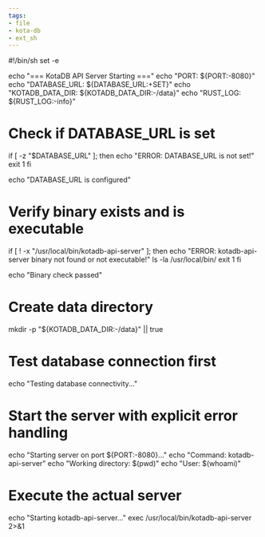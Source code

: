 ```yaml
---
tags:
- file
- kota-db
- ext_sh
---
```

#!/bin/sh
set -e

echo "=== KotaDB API Server Starting ==="
echo "PORT: ${PORT:-8080}"
echo "DATABASE_URL: ${DATABASE_URL:+SET}"
echo "KOTADB_DATA_DIR: ${KOTADB_DATA_DIR:-/data}"
echo "RUST_LOG: ${RUST_LOG:-info}"

# Check if DATABASE_URL is set
if [ -z "$DATABASE_URL" ]; then
    echo "ERROR: DATABASE_URL is not set!"
    exit 1
fi

echo "DATABASE_URL is configured"

# Verify binary exists and is executable
if [ ! -x "/usr/local/bin/kotadb-api-server" ]; then
    echo "ERROR: kotadb-api-server binary not found or not executable!"
    ls -la /usr/local/bin/
    exit 1
fi

echo "Binary check passed"

# Create data directory
mkdir -p "${KOTADB_DATA_DIR:-/data}" || true

# Test database connection first
echo "Testing database connectivity..."

# Start the server with explicit error handling
echo "Starting server on port ${PORT:-8080}..."
echo "Command: kotadb-api-server"
echo "Working directory: $(pwd)"
echo "User: $(whoami)"

# Execute the actual server
echo "Starting kotadb-api-server..."
exec /usr/local/bin/kotadb-api-server 2>&1